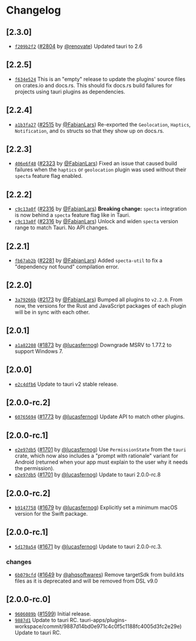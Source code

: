 # Changelog

## \[2.3.0]

- [`f209b2f2`](https://github.com/tauri-apps/plugins-workspace/commit/f209b2f23cb29133c97ad5961fb46ef794dbe063) ([#2804](https://github.com/tauri-apps/plugins-workspace/pull/2804) by [@renovate](https://github.com/tauri-apps/plugins-workspace/../../renovate)) Updated tauri to 2.6

## \[2.2.5]

- [`f634e524`](https://github.com/tauri-apps/plugins-workspace/commit/f634e5248ebe428f8305a59f74c13fc15147fb8e) This is an "empty" release to update the plugins' source files on crates.io and docs.rs. This should fix docs.rs build failures for projects using tauri plugins as dependencies.

## \[2.2.4]

- [`a1b3fa27`](https://github.com/tauri-apps/plugins-workspace/commit/a1b3fa27f11022c9b6622b4fab12d93239eb05de) ([#2515](https://github.com/tauri-apps/plugins-workspace/pull/2515) by [@FabianLars](https://github.com/tauri-apps/plugins-workspace/../../FabianLars)) Re-exported the `Geolocation`, `Haptics`, `Notification`, and `Os` structs so that they show up on docs.rs.

## \[2.2.3]

- [`406e6f48`](https://github.com/tauri-apps/plugins-workspace/commit/406e6f484cdc13d35c50fb949f7489ca9eeccc44) ([#2323](https://github.com/tauri-apps/plugins-workspace/pull/2323) by [@FabianLars](https://github.com/tauri-apps/plugins-workspace/../../FabianLars)) Fixed an issue that caused build failures when the `haptics` or `geolocation` plugin was used without their `specta` feature flag enabled.

## \[2.2.2]

- [`c9c13a0f`](https://github.com/tauri-apps/plugins-workspace/commit/c9c13a0fe7cdaac223843f5ba33176252f8e22f5) ([#2316](https://github.com/tauri-apps/plugins-workspace/pull/2316) by [@FabianLars](https://github.com/tauri-apps/plugins-workspace/../../FabianLars)) **Breaking change:** `specta` integration is now behind a `specta` feature flag like in Tauri.
- [`c9c13a0f`](https://github.com/tauri-apps/plugins-workspace/commit/c9c13a0fe7cdaac223843f5ba33176252f8e22f5) ([#2316](https://github.com/tauri-apps/plugins-workspace/pull/2316) by [@FabianLars](https://github.com/tauri-apps/plugins-workspace/../../FabianLars)) Unlock and widen `specta` version range to match Tauri. No API changes.

## \[2.2.1]

- [`fb67ab2b`](https://github.com/tauri-apps/plugins-workspace/commit/fb67ab2b926502bfc20d6b43fbdd156691ea8526) ([#2281](https://github.com/tauri-apps/plugins-workspace/pull/2281) by [@FabianLars](https://github.com/tauri-apps/plugins-workspace/../../FabianLars)) Added `specta-util` to fix a "dependency not found" compilation error.

## \[2.2.0]

- [`3a79266b`](https://github.com/tauri-apps/plugins-workspace/commit/3a79266b8cf96a55b1ae6339d725567d45a44b1d) ([#2173](https://github.com/tauri-apps/plugins-workspace/pull/2173) by [@FabianLars](https://github.com/tauri-apps/plugins-workspace/../../FabianLars)) Bumped all plugins to `v2.2.0`. From now, the versions for the Rust and JavaScript packages of each plugin will be in sync with each other.

## \[2.0.1]

- [`a1a82208`](https://github.com/tauri-apps/plugins-workspace/commit/a1a82208ed4ab87f83310be0dc95428aec9ab241) ([#1873](https://github.com/tauri-apps/plugins-workspace/pull/1873) by [@lucasfernog](https://github.com/tauri-apps/plugins-workspace/../../lucasfernog)) Downgrade MSRV to 1.77.2 to support Windows 7.

## \[2.0.0]

- [`e2c4dfb6`](https://github.com/tauri-apps/plugins-workspace/commit/e2c4dfb6af43e5dd8d9ceba232c315f5febd55c1) Update to tauri v2 stable release.

## \[2.0.0-rc.2]

- [`60765694`](https://github.com/tauri-apps/plugins-workspace/commit/60765694f54875e22b8eb70b1d2e32dbf0c585c7) ([#1773](https://github.com/tauri-apps/plugins-workspace/pull/1773) by [@lucasfernog](https://github.com/tauri-apps/plugins-workspace/../../lucasfernog)) Update API to match other plugins.

## \[2.0.0-rc.1]

- [`e2e97db5`](https://github.com/tauri-apps/plugins-workspace/commit/e2e97db51983267f5be84d4f6f0278d58834d1f5) ([#1701](https://github.com/tauri-apps/plugins-workspace/pull/1701) by [@lucasfernog](https://github.com/tauri-apps/plugins-workspace/../../lucasfernog)) Use `PermissionState` from the `tauri` crate, which now also includes a "prompt with rationale" variant for Android (returned when your app must explain to the user why it needs the permission).
- [`e2e97db5`](https://github.com/tauri-apps/plugins-workspace/commit/e2e97db51983267f5be84d4f6f0278d58834d1f5) ([#1701](https://github.com/tauri-apps/plugins-workspace/pull/1701) by [@lucasfernog](https://github.com/tauri-apps/plugins-workspace/../../lucasfernog)) Update to tauri 2.0.0-rc.8

## \[2.0.0-rc.2]

- [`b9147758`](https://github.com/tauri-apps/plugins-workspace/commit/b914775898c2bee7ceb20bd17ee595005cd17a64) ([#1679](https://github.com/tauri-apps/plugins-workspace/pull/1679) by [@lucasfernog](https://github.com/tauri-apps/plugins-workspace/../../lucasfernog)) Explicitly set a minimum macOS version for the Swift package.

## \[2.0.0-rc.1]

- [`5d170a54`](https://github.com/tauri-apps/plugins-workspace/commit/5d170a5444982dcc14135f6f1fc3e5da359f0eb0) ([#1671](https://github.com/tauri-apps/plugins-workspace/pull/1671) by [@lucasfernog](https://github.com/tauri-apps/plugins-workspace/../../lucasfernog)) Update to tauri 2.0.0-rc.3.

### changes

- [`6b079cfd`](https://github.com/tauri-apps/plugins-workspace/commit/6b079cfdd107c94abc2c7300f6af00bac3ff4040) ([#1649](https://github.com/tauri-apps/plugins-workspace/pull/1649) by [@ahqsoftwares](https://github.com/tauri-apps/plugins-workspace/../../ahqsoftwares)) Remove targetSdk from build.kts files as it is deprecated and will be removed from DSL v9.0

## \[2.0.0-rc.0]

- [`9606089b`](https://github.com/tauri-apps/plugins-workspace/commit/9606089b2add4a17f80ed5a09d59ce94824bd672) ([#1599](https://github.com/tauri-apps/plugins-workspace/pull/1599)) Initial release.
- [`9887d1`](https://github.com/tauri-apps/plugins-workspace/commit/9887d14bd0e971c4c0f5c1188fc4005d3fc2e29e) Update to tauri RC.
  tauri-apps/plugins-workspace/commit/9887d14bd0e971c4c0f5c1188fc4005d3fc2e29e) Update to tauri RC.
